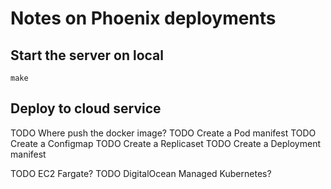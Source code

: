 # Notes on Phoenix deployments

## Start the server on local

```
make
```

## Deploy to cloud service

TODO Where push the docker image?
TODO Create a Pod manifest
TODO Create a Configmap
TODO Create a Replicaset
TODO Create a Deployment manifest

TODO EC2 Fargate?
TODO DigitalOcean Managed Kubernetes?

